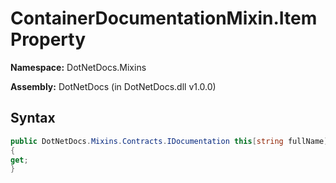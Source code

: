 # ContainerDocumentationMixin.Item Property
**Namespace:** DotNetDocs.Mixins

**Assembly:** DotNetDocs (in DotNetDocs.dll v1.0.0)
## Syntax
```csharp
public DotNetDocs.Mixins.Contracts.IDocumentation this[string fullName]
{
get;
}
```
